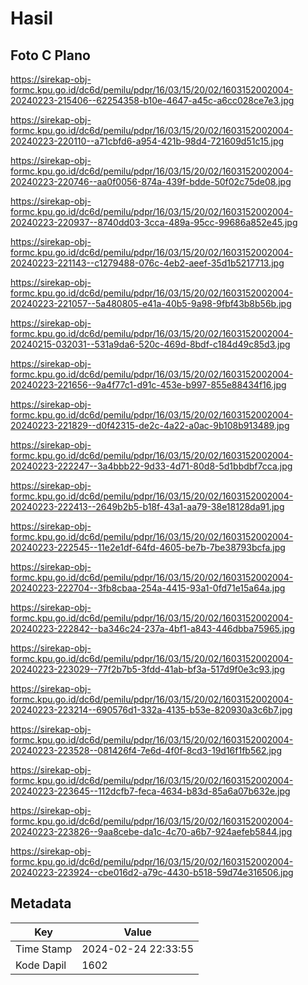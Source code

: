 # Hasil

## Foto C Plano

https://sirekap-obj-formc.kpu.go.id/dc6d/pemilu/pdpr/16/03/15/20/02/1603152002004-20240223-215406--62254358-b10e-4647-a45c-a6cc028ce7e3.jpg

https://sirekap-obj-formc.kpu.go.id/dc6d/pemilu/pdpr/16/03/15/20/02/1603152002004-20240223-220110--a71cbfd6-a954-421b-98d4-721609d51c15.jpg

https://sirekap-obj-formc.kpu.go.id/dc6d/pemilu/pdpr/16/03/15/20/02/1603152002004-20240223-220746--aa0f0056-874a-439f-bdde-50f02c75de08.jpg

https://sirekap-obj-formc.kpu.go.id/dc6d/pemilu/pdpr/16/03/15/20/02/1603152002004-20240223-220937--8740dd03-3cca-489a-95cc-99686a852e45.jpg

https://sirekap-obj-formc.kpu.go.id/dc6d/pemilu/pdpr/16/03/15/20/02/1603152002004-20240223-221143--c1279488-076c-4eb2-aeef-35d1b5217713.jpg

https://sirekap-obj-formc.kpu.go.id/dc6d/pemilu/pdpr/16/03/15/20/02/1603152002004-20240223-221057--5a480805-e41a-40b5-9a98-9fbf43b8b56b.jpg

https://sirekap-obj-formc.kpu.go.id/dc6d/pemilu/pdpr/16/03/15/20/02/1603152002004-20240215-032031--531a9da6-520c-469d-8bdf-c184d49c85d3.jpg

https://sirekap-obj-formc.kpu.go.id/dc6d/pemilu/pdpr/16/03/15/20/02/1603152002004-20240223-221656--9a4f77c1-d91c-453e-b997-855e88434f16.jpg

https://sirekap-obj-formc.kpu.go.id/dc6d/pemilu/pdpr/16/03/15/20/02/1603152002004-20240223-221829--d0f42315-de2c-4a22-a0ac-9b108b913489.jpg

https://sirekap-obj-formc.kpu.go.id/dc6d/pemilu/pdpr/16/03/15/20/02/1603152002004-20240223-222247--3a4bbb22-9d33-4d71-80d8-5d1bbdbf7cca.jpg

https://sirekap-obj-formc.kpu.go.id/dc6d/pemilu/pdpr/16/03/15/20/02/1603152002004-20240223-222413--2649b2b5-b18f-43a1-aa79-38e18128da91.jpg

https://sirekap-obj-formc.kpu.go.id/dc6d/pemilu/pdpr/16/03/15/20/02/1603152002004-20240223-222545--11e2e1df-64fd-4605-be7b-7be38793bcfa.jpg

https://sirekap-obj-formc.kpu.go.id/dc6d/pemilu/pdpr/16/03/15/20/02/1603152002004-20240223-222704--3fb8cbaa-254a-4415-93a1-0fd71e15a64a.jpg

https://sirekap-obj-formc.kpu.go.id/dc6d/pemilu/pdpr/16/03/15/20/02/1603152002004-20240223-222842--ba346c24-237a-4bf1-a843-446dbba75965.jpg

https://sirekap-obj-formc.kpu.go.id/dc6d/pemilu/pdpr/16/03/15/20/02/1603152002004-20240223-223029--77f2b7b5-3fdd-41ab-bf3a-517d9f0e3c93.jpg

https://sirekap-obj-formc.kpu.go.id/dc6d/pemilu/pdpr/16/03/15/20/02/1603152002004-20240223-223214--690576d1-332a-4135-b53e-820930a3c6b7.jpg

https://sirekap-obj-formc.kpu.go.id/dc6d/pemilu/pdpr/16/03/15/20/02/1603152002004-20240223-223528--081426f4-7e6d-4f0f-8cd3-19d16f1fb562.jpg

https://sirekap-obj-formc.kpu.go.id/dc6d/pemilu/pdpr/16/03/15/20/02/1603152002004-20240223-223645--112dcfb7-feca-4634-b83d-85a6a07b632e.jpg

https://sirekap-obj-formc.kpu.go.id/dc6d/pemilu/pdpr/16/03/15/20/02/1603152002004-20240223-223826--9aa8cebe-da1c-4c70-a6b7-924aefeb5844.jpg

https://sirekap-obj-formc.kpu.go.id/dc6d/pemilu/pdpr/16/03/15/20/02/1603152002004-20240223-223924--cbe016d2-a79c-4430-b518-59d74e316506.jpg


## Metadata

| Key        | Value               |
| ---------- | ------------------- |
| Time Stamp | 2024-02-24 22:33:55 |
| Kode Dapil | 1602                |



